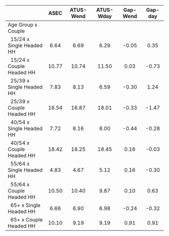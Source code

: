 
|                      |         ASEC |    ATUS-Wend |    ATUS-Wday |     Gap-Wend |      Gap-day |
| -------------------- | :----------: | :----------: | :----------: | :----------: | :----------: |
| Age Group x Couple   |              |              |              |              |              |
| &nbsp;&nbsp;15/24 x Single Headed HH |         6.64 |         6.69 |         6.29 |        -0.05 |         0.35 |
| &nbsp;&nbsp;15/24 x Couple Headed HH |        10.77 |        10.74 |        11.50 |         0.03 |        -0.73 |
| &nbsp;&nbsp;25/39 x Single Headed HH |         7.83 |         8.13 |         6.59 |        -0.30 |         1.24 |
| &nbsp;&nbsp;25/39 x Couple Headed HH |        16.54 |        16.87 |        18.01 |        -0.33 |        -1.47 |
| &nbsp;&nbsp;40/54 x Single Headed HH |         7.72 |         8.16 |         8.00 |        -0.44 |        -0.28 |
| &nbsp;&nbsp;40/54 x Couple Headed HH |        18.42 |        18.25 |        18.45 |         0.16 |        -0.03 |
| &nbsp;&nbsp;55/64 x Single Headed HH |         4.83 |         4.67 |         5.12 |         0.16 |        -0.30 |
| &nbsp;&nbsp;55/64 x Couple Headed HH |        10.50 |        10.40 |         9.87 |         0.10 |         0.63 |
| &nbsp;&nbsp;65+ x Single Headed HH |         6.66 |         6.90 |         6.98 |        -0.24 |        -0.32 |
| &nbsp;&nbsp;65+ x Couple Headed HH |        10.10 |         9.19 |         9.19 |         0.91 |         0.91 |

